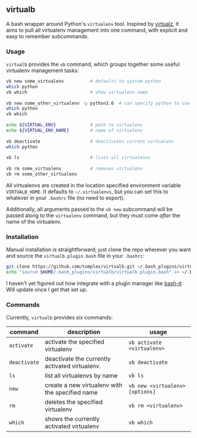 ## virtualb

A bash wrapper around Python's `virtualenv` tool. Inspired by [virtualz](https://github.com/aperezdc/virtualz), it aims to pull all virtualenv management into one command, with explicit and easy to remember subcommands.

### Usage

`virtualb` provides the `vb` command, which groups together some useful virtualenv management tasks:

```bash
vb new some_virtualenv          # defaults to system python
which python
vb which                        # show virtualenv name
 
vb new some_other_virtualenv -p python3.6  # can specify python to use
which python
vb which
 
echo ${VIRTUAL_ENV}             # path to virtualenv
echo ${VIRTUAL_ENV_NAME}        # name of virtualenv
 
vb deactivate                   # deactivates current virtualenv
which python
 
vb ls                           # lists all virtualenvs
 
vb rm some_virtualenv           # removes virtualenv
vb rm some_other_virtualenv
```

All virtualenvs are created in the location specified environment variable `VIRTUALB_HOME`. It defaults to `~/.virtualenvs`, but you can set this to whatever in your `.bashrc` file (no need to export).

Additionally, all arguments passed to the `vb new` subcommand will be passed along to the `virtualenv` command, but they must come *after* the name of the virtualenv.

### Installation

Manual installation is straightforward; just clone the repo wherever you want and source the `virtualb.plugin.bash` file in your `.bashrc`:

```bash
git clone https://github.com/tomplex/virtualb.git ~/.bash_plugins/virtualb
echo "source $HOME/.bash_plugins/virtualb/virtualb.plugin.bash" >> ~/.bashrc
```

I haven't yet figured out how integrate with a plugin manager like [bash-it](https://github.com/Bash-it/bash-it). Will update once I get that set up.

### Commands

Currently, `virtualb` provides six commands:

|command|description|usage|
|---|---|---|
| `activate` | activate the specified virtualenv | `vb activate <virtualenv>` |
|`deactivate`| deactivate the currently activated virtualenv.|`vb deactivate`|
|`ls`|list all virtualenvs by name|`vb ls`|
|`new`|create a new virtualenv with the specified name|`vb new <virtualenv> [options]`| 
|`rm` | deletes the specified virtualenv| `vb rm <virtualenv>`|
|`which`|shows the currently activated virtualenv|`vb which`
